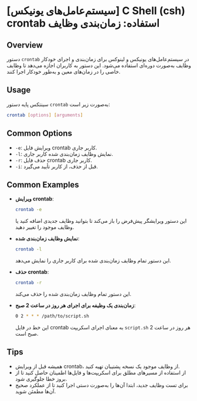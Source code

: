 # [سیستم‌عامل‌های یونیکس] C Shell (csh) crontab استفاده: زمان‌بندی وظایف

## Overview
دستور `crontab` در سیستم‌عامل‌های یونیکس و لینوکس برای زمان‌بندی و اجرای خودکار وظایف به‌صورت دوره‌ای استفاده می‌شود. این دستور به کاربران اجازه می‌دهد تا وظایف خاصی را در زمان‌های معین و به‌طور خودکار اجرا کنند.

## Usage
سینتکس پایه دستور `crontab` به‌صورت زیر است:

```bash
crontab [options] [arguments]
```

## Common Options
- `-e`: ویرایش فایل crontab کاربر جاری.
- `-l`: نمایش وظایف زمان‌بندی شده کاربر جاری.
- `-r`: حذف فایل crontab کاربر جاری.
- `-i`: قبل از حذف، از کاربر تأیید می‌گیرد.

## Common Examples
- **ویرایش crontab**:
  ```bash
  crontab -e
  ```
  این دستور ویرایشگر پیش‌فرض را باز می‌کند تا بتوانید وظایف جدیدی اضافه کنید یا وظایف موجود را تغییر دهید.

- **نمایش وظایف زمان‌بندی شده**:
  ```bash
  crontab -l
  ```
  این دستور تمام وظایف زمان‌بندی شده برای کاربر جاری را نمایش می‌دهد.

- **حذف crontab**:
  ```bash
  crontab -r
  ```
  این دستور تمام وظایف زمان‌بندی شده را حذف می‌کند.

- **زمان‌بندی یک وظیفه برای اجرای هر روز در ساعت 2 صبح**:
  ```bash
  0 2 * * * /path/to/script.sh
  ```
  این خط در فایل crontab به معنای اجرای اسکریپت `script.sh` هر روز در ساعت 2 صبح است.

## Tips
- همیشه قبل از ویرایش crontab، از وظایف موجود یک نسخه پشتیبان تهیه کنید.
- از استفاده از مسیرهای مطلق برای اسکریپت‌ها و فایل‌ها اطمینان حاصل کنید تا از بروز خطا جلوگیری شود.
- برای تست وظایف جدید، ابتدا آن‌ها را به‌صورت دستی اجرا کنید تا از عملکرد صحیح آن‌ها مطمئن شوید.